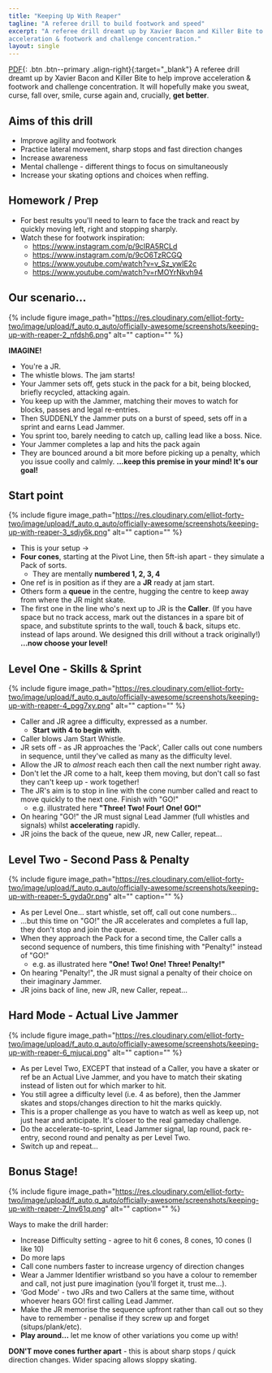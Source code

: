 ```yaml
---
title: "Keeping Up With Reaper"
tagline: "A referee drill to build footwork and speed"
excerpt: "A referee drill dreamt up by Xavier Bacon and Killer Bite to help improve
acceleration & footwork and challenge concentration."
layout: single
---
```


[PDF](/assets/pdf/Keeping%20Up%20With%20Reaper%20-%20A%20Referee%20Drill%20to%20build%20Footwork%20and%20Speed.pdf){: .btn .btn--primary .align-right}{:target="_blank"}
A referee drill dreamt up by Xavier Bacon and Killer Bite to help improve
acceleration & footwork and challenge concentration. It will hopefully make you
sweat, curse, fall over, smile, curse again and, crucially, **get better**.

<!-- more -->

## Aims of this drill
- Improve agility and footwork
- Practice lateral movement, sharp stops and fast direction changes
- Increase awareness
- Mental challenge - different things to focus on simultaneously
- Increase your skating options and choices when reffing.

## Homework / Prep
- For best results you'll need to learn to
face the track and react by quickly
moving left, right and stopping sharply.
- Watch these for footwork inspiration:
  - <https://www.instagram.com/p/9cIRA5RCLd>
  - <https://www.instagram.com/p/9cO6TzRCGQ>
  - <https://www.youtube.com/watch?v=v_Sz_ywIE2c>
  - <https://www.youtube.com/watch?v=rMOYrNkvh94>

## Our scenario...
{% include figure image_path="https://res.cloudinary.com/elliot-forty-two/image/upload/f_auto,q_auto/officially-awesome/screenshots/keeping-up-with-reaper-2_nfdsh6.png" alt="" caption="" %}

**IMAGINE!**
- You're a JR.
- The whistle blows. The jam starts!
- Your Jammer sets off, gets stuck in the pack for a bit, being blocked, briefly recycled, attacking again.
- You keep up with the Jammer, matching their moves to watch for blocks, passes and legal re-entries.
- Then SUDDENLY the Jammer puts on a burst of speed, sets off in a sprint and earns Lead Jammer.
- You sprint too, barely needing to catch up, calling lead like a boss. Nice.
- Your Jammer completes a lap and hits the pack again
- They are bounced around a bit more before picking up a penalty, which you issue coolly and calmly.
**...keep this premise in your mind! It's our goal!**

## Start point
{% include figure image_path="https://res.cloudinary.com/elliot-forty-two/image/upload/f_auto,q_auto/officially-awesome/screenshots/keeping-up-with-reaper-3_sdjy6k.png" alt="" caption="" %}

- This is your setup →
- **Four cones**, starting at the Pivot Line, then 5ft-ish apart - they simulate a Pack of sorts.
  - They are mentally **numbered 1, 2, 3, 4**
- One ref is in position as if they are a **JR** ready at jam start.
- Others form a **queue** in the centre, hugging the centre to keep away from where the JR might skate.
- The first one in the line who's next up to JR is the **Caller**.
(If you have space but no track access, mark out the distances in a spare bit of space, and substitute sprints to the wall, touch & back, situps etc. instead of laps around. We designed this drill without a track originally!)
**...now choose your level!**

## Level One - Skills & Sprint
{% include figure image_path="https://res.cloudinary.com/elliot-forty-two/image/upload/f_auto,q_auto/officially-awesome/screenshots/keeping-up-with-reaper-4_pgg7xy.png" alt="" caption="" %}

- Caller and JR agree a difficulty, expressed as a number.
  - **Start with 4 to begin with**.
- Caller blows Jam Start Whistle.
- JR sets off - as JR approaches the 'Pack', Caller calls out cone numbers in sequence, until they've called as many as the difficulty level.
- Allow the JR to *almost* reach each then call the next number right away.
- Don't let the JR come to a halt, keep them moving, but don't call so fast they can't keep up - work together!
- The JR's aim is to stop in line with the cone number called and react to move quickly to the next one. Finish with "GO!"
  - e.g. illustrated here **"Three! Two! Four! One! GO!"**
- On hearing "GO!" the JR must signal Lead Jammer (full whistles and signals) whilst **accelerating** rapidly.
- JR joins the back of the queue, new JR, new Caller, repeat...

## Level Two - Second Pass & Penalty
{% include figure image_path="https://res.cloudinary.com/elliot-forty-two/image/upload/f_auto,q_auto/officially-awesome/screenshots/keeping-up-with-reaper-5_gyda0r.png" alt="" caption="" %}

- As per Level One… start whistle, set off, call out cone numbers...
- ...but this time on "GO!" the JR accelerates and completes a full lap, they don't stop and join the queue.
- When they approach the Pack for a second time, the Caller calls a second sequence of numbers, this time finishing with "Penalty!" instead of "GO!"
  - e.g. as illustrated here **"One! Two! One! Three! Penalty!"**
- On hearing "Penalty!", the JR must signal a penalty of their choice on their imaginary Jammer.
- JR joins back of line, new JR, new Caller, repeat...

## Hard Mode - Actual Live Jammer
{% include figure image_path="https://res.cloudinary.com/elliot-forty-two/image/upload/f_auto,q_auto/officially-awesome/screenshots/keeping-up-with-reaper-6_mjucai.png" alt="" caption="" %}

- As per Level Two, EXCEPT that instead of a Caller, you have a skater or ref be an Actual Live Jammer, and you have to match their skating
instead of listen out for which marker to hit.
- You still agree a difficulty level (i.e. 4 as before), then the Jammer skates and stops/changes direction to hit the marks quickly.
- This is a proper challenge as you have to watch as well as keep up, not just hear and anticipate. It's closer to the real gameday challenge.
- Do the accelerate-to-sprint, Lead Jammer signal, lap round, pack re-entry, second round and penalty as per Level Two.
- Switch up and repeat...

## Bonus Stage!
{% include figure image_path="https://res.cloudinary.com/elliot-forty-two/image/upload/f_auto,q_auto/officially-awesome/screenshots/keeping-up-with-reaper-7_lnv61q.png" alt="" caption="" %}

Ways to make the drill harder:
- Increase Difficulty setting - agree to hit 6 cones, 8 cones, 10 cones (I like 10)
- Do more laps
- Call cone numbers faster to increase urgency of direction changes
- Wear a Jammer Identifier wristband so you have a colour to remember and call, not just pure imagination (you'll forget it, trust me...).
- ‘God Mode' - two JRs and two Callers at the same time, without whoever hears GO! first calling Lead Jammer.
- Make the JR memorise the sequence upfront rather than call out so they have to remember - penalise if they screw up and forget (situps/plank/etc).
- **Play around…** let me know of other variations you come up with!

**DON'T move cones further apart** - this is about sharp stops / quick direction changes. Wider spacing allows sloppy skating.
